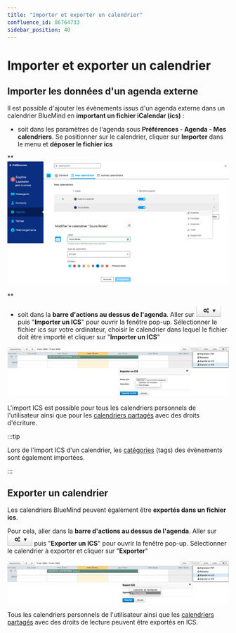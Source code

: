 ```yaml
---
title: "Importer et exporter un calendrier"
confluence_id: 86764733
sidebar_position: 40
---
```

# Importer et exporter un calendrier


## Importer les données d'un agenda externe

Il est possible d'ajouter les évènements issus d'un agenda externe dans un calendrier BlueMind en **important un fichier iCalendar (ics)** : 

- soit dans les paramètres de l'agenda sous **Préférences - Agenda - Mes calendriers**. Se positionner sur le calendrier, cliquer sur **Importer** dans le menu et **déposer le fichier ics**


**![](../../attachments/86764733/86764735.png)


**

- soit dans la **barre d'actions au dessus de l'agenda**. Aller sur ![](../../attachments/86764733/86764738.png) puis "**Importer un ICS**" pour ouvrir la fenêtre pop-up. Sélectionner le fichier ics sur votre ordinateur, choisir le calendrier dans lequel le fichier doit être importé et cliquer sur "**Importer un ICS**"


![](../../attachments/86764733/86764737.png)

L'import ICS est possible pour tous les calendriers personnels de l'utilisateur ainsi que pour les [calendriers partagés](/Guide_de_l_utilisateur/L_agenda_4.7/Partager_un_calendrier/) avec des droits d'écriture.


:::tip

Lors de l'import ICS d'un calendrier, les [catégories](/Guide_de_l_utilisateur/Paramétrer_le_compte_utilisateur/) (tags) des évènements sont également importées.

:::


## Exporter un calendrier

Les calendriers BlueMind peuvent également être **exportés dans un fichier ics**.

Pour cela, aller dans la **barre d'actions au dessus de l'agenda**. Aller sur ![](../../attachments/86764733/86764738.png) puis "**Exporter un ICS**" pour ouvrir la fenêtre pop-up. Sélectionner le calendrier à exporter et cliquer sur "**Exporter**"

![](../../attachments/86764733/86764736.png)


Tous les calendriers personnels de l'utilisateur ainsi que les [calendriers partagés](/Guide_de_l_utilisateur/L_agenda_4.7/Partager_un_calendrier/) avec des droits de lecture peuvent être exportés en ICS.


